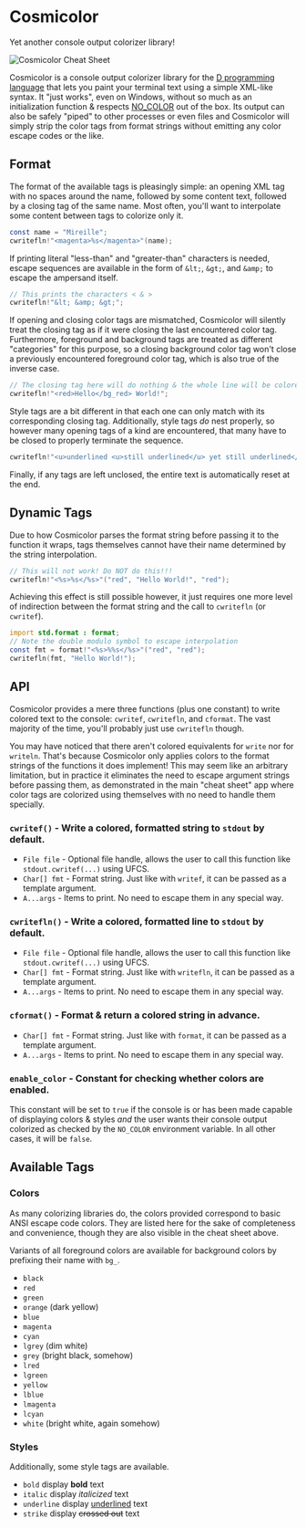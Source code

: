 # Cosmicolor

Yet another console output colorizer library!

![Cosmicolor Cheat Sheet](https://imgur.com/SUo3HSz.png)

Cosmicolor is a console output colorizer library for the [D programming language](https://dlang.org/) that lets you paint your terminal text using a simple XML-like syntax. It "just works", even on Windows, without so much as an initialization function & respects [NO_COLOR](https://no-color.org/) out of the box. Its output can also be safely "piped" to other processes or even files and Cosmicolor will simply strip the color tags from format strings without emitting any color escape codes or the like.

## Format

The format of the available tags is pleasingly simple: an opening XML tag with no spaces around the name, followed by some content text, followed by a closing tag of the same name. Most often, you'll want to interpolate some content between tags to colorize only it.

```d
const name = "Mireille";
cwritefln!"<magenta>%s</magenta>"(name);
```

If printing literal "less-than" and "greater-than" characters is needed, escape sequences are available in the form of `&lt;`, `&gt;`, and `&amp;` to escape the ampersand itself.

```d
// This prints the characters < & >
cwritefln!"&lt; &amp; &gt;";
```

If opening and closing color tags are mismatched, Cosmicolor will silently treat the closing tag as if it were closing the last encountered color tag. Furthermore, foreground and background tags are treated as different "categories" for this purpose, so a closing background color tag won't close a previously encountered foreground color tag, which is also true of the inverse case.

```d
// The closing tag here will do nothing & the whole line will be colored red
cwritefln!"<red>Hello</bg_red> World!";
```

Style tags are a bit different in that each one can only match with its corresponding closing tag. Additionally, style tags *do* nest properly, so however many opening tags of a kind are encountered, that many have to be closed to properly terminate the sequence.

```d
cwritefln!"<u>underlined <u>still underlined</u> yet still underlined</u> finally normal!";
```

Finally, if any tags are left unclosed, the entire text is automatically reset at the end.

## Dynamic Tags

Due to how Cosmicolor parses the format string before passing it to the function it wraps, tags themselves cannot have their name determined by the string interpolation.

```d
// This will not work! Do NOT do this!!!
cwritefln!"<%s>%s</%s>"("red", "Hello World!", "red");
```

Achieving this effect is still possible however, it just requires one more level of indirection between the format string and the call to `cwritefln` (or `cwritef`).

```d
import std.format : format;
// Note the double modulo symbol to escape interpolation
const fmt = format!"<%s>%%s</%s>"("red", "red");
cwritefln(fmt, "Hello World!");
```

## API

Cosmicolor provides a mere three functions (plus one constant) to write colored text to the console: `cwritef`, `cwritefln`, and `cformat`. The vast majority of the time, you'll probably just use `cwritefln` though.

You may have noticed that there aren't colored equivalents for `write` nor for `writeln`. That's because Cosmicolor only applies colors to the format strings of the functions it does implement! This may seem like an arbitrary limitation, but in practice it eliminates the need to escape argument strings before passing them, as demonstrated in the main "cheat sheet" app where color tags are colorized using themselves with no need to handle them specially.

### `cwritef()` - Write a colored, formatted string to `stdout` by default.

- `File file` - Optional file handle, allows the user to call this function like `stdout.cwritef(...)` using UFCS.
- `Char[] fmt` - Format string. Just like with `writef`, it can be passed as a template argument.
- `A...args` - Items to print. No need to escape them in any special way.

### `cwritefln()` - Write a colored, formatted line to `stdout` by default.

- `File file` - Optional file handle, allows the user to call this function like `stdout.cwritef(...)` using UFCS.
- `Char[] fmt` - Format string. Just like with `writefln`, it can be passed as a template argument.
- `A...args` - Items to print. No need to escape them in any special way.

### `cformat()` - Format & return a colored string in advance.

- `Char[] fmt` - Format string. Just like with `format`, it can be passed as a template argument.
- `A...args` - Items to print. No need to escape them in any special way.

### `enable_color` - Constant for checking whether colors are enabled.

This constant will be set to `true` if the console is or has been made capable of displaying colors & styles *and* the user wants their console output colorized as checked by the `NO_COLOR` environment variable. In all other cases, it will be `false`.

## Available Tags

### Colors

As many colorizing libraries do, the colors provided correspond to basic ANSI escape code colors. They are listed here for the sake of completeness and convenience, though they are also visible in the cheat sheet above.

Variants of all foreground colors are available for background colors by prefixing their name with `bg_`.

- `black`
- `red`
- `green`
- `orange` (dark yellow)
- `blue`
- `magenta`
- `cyan`
- `lgrey` (dim white)
- `grey` (bright black, somehow)
- `lred`
- `lgreen`
- `yellow`
- `lblue`
- `lmagenta`
- `lcyan`
- `white` (bright white, again somehow)

### Styles

Additionally, some style tags are available.

- `bold` display **bold** text
- `italic` display *italicized* text
- `underline` display <u>underlined</u> text
- `strike` display ~~crossed out~~ text